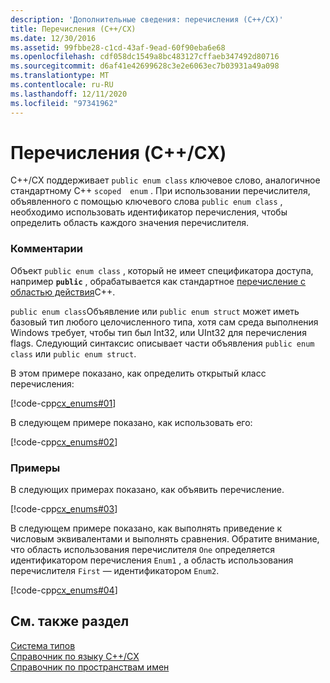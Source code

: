 ```yaml
---
description: 'Дополнительные сведения: перечисления (C++/CX)'
title: Перечисления (C++/CX)
ms.date: 12/30/2016
ms.assetid: 99fbbe28-c1cd-43af-9ead-60f90eba6e68
ms.openlocfilehash: cdf058dc1549a8bc483127cffaeb347492d80716
ms.sourcegitcommit: d6af41e42699628c3e2e6063ec7b03931a49a098
ms.translationtype: MT
ms.contentlocale: ru-RU
ms.lasthandoff: 12/11/2020
ms.locfileid: "97341962"
---
```

# <a name="enums-ccx"></a>Перечисления (C++/CX)

C++/CX поддерживает `public enum class` ключевое слово, аналогичное стандартному C++ `scoped  enum` . При использовании перечислителя, объявленного с помощью ключевого слова `public enum class` , необходимо использовать идентификатор перечисления, чтобы определить область каждого значения перечислителя.

### <a name="remarks"></a>Комментарии

Объект `public enum class` , который не имеет спецификатора доступа, например **`public`** , обрабатывается как стандартное [перечисление с областью действия](../cpp/enumerations-cpp.md)C++.

`public enum class`Объявление или `public enum struct` может иметь базовый тип любого целочисленного типа, хотя сам среда выполнения Windows требует, чтобы тип был Int32, или UInt32 для перечисления flags. Следующий синтаксис описывает части объявления `public enum class` или `public enum struct`.

В этом примере показано, как определить открытый класс перечисления:

[!code-cpp[cx_enums#01](../cppcx/codesnippet/CPP/cpp/class1.h#01)]

В следующем примере показано, как использовать его:

[!code-cpp[cx_enums#02](../cppcx/codesnippet/CPP/cpp/class1.h#02)]

### <a name="examples"></a>Примеры

В следующих примерах показано, как объявить перечисление.

[!code-cpp[cx_enums#03](../cppcx/codesnippet/CPP/cpp/class1.h#03)]

В следующем примере показано, как выполнять приведение к числовым эквивалентами и выполнять сравнения. Обратите внимание, что область использования перечислителя `One` определяется идентификатором перечисления `Enum1` , а область использования перечислителя `First` — идентификатором `Enum2`.

[!code-cpp[cx_enums#04](../cppcx/codesnippet/CPP/cpp/class1.h#04)]

## <a name="see-also"></a>См. также раздел

[Система типов](../cppcx/type-system-c-cx.md)<br/>
[Справочник по языку C++/CX](../cppcx/visual-c-language-reference-c-cx.md)<br/>
[Справочник по пространствам имен](../cppcx/namespaces-reference-c-cx.md)

